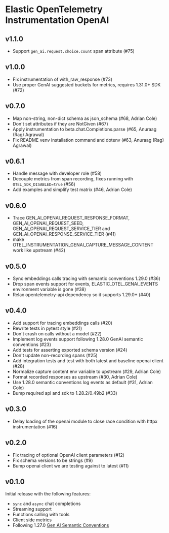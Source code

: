 # Elastic OpenTelemetry Instrumentation OpenAI

## v1.1.0

- Support `gen_ai.request.choice.count` span attribute (#75)

## v1.0.0

- Fix instrumentation of with_raw_response (#73)
- Use proper GenAI suggested buckets for metrics, requires 1.31.0+ SDK (#72)

## v0.7.0

- Map non-string, non-dict schema as json_schema (#68, Adrian Cole)
- Don't set attributes if they are NotGiven (#67)
- Apply instrumentation to beta.chat.Completions.parse (#65, Anuraag (Rag) Agrawal)
- Fix README venv installation command and dotenv (#63, Anuraag (Rag) Agrawal)

## v0.6.1

- Handle message with developer role (#58)
- Decouple metrics from span recording, fixes running with `OTEL_SDK_DISABLED=true` (#56)
- Add examples and simplify test matrix (#46, Adrian Cole)

## v0.6.0

- Trace GEN_AI_OPENAI_REQUEST_RESPONSE_FORMAT, GEN_AI_OPENAI_REQUEST_SEED, GEN_AI_OPENAI_REQUEST_SERVICE_TIER and GEN_AI_OPENAI_RESPONSE_SERVICE_TIER (#41)
- make OTEL_INSTRUMENTATION_GENAI_CAPTURE_MESSAGE_CONTENT work like upstream (#42)

## v0.5.0

- Sync embeddings calls tracing with semantic conventions 1.29.0 (#36)
- Drop span events support for events, ELASTIC_OTEL_GENAI_EVENTS environment variable is gone (#38)
- Relax opentelemetry-api dependency so it supports 1.29.0+ (#40)

## v0.4.0

- Add support for tracing embeddings calls (#20)
- Rewrite tests in pytest style (#21)
- Don't crash on calls without a model (#22)
- Implement log events support following 1.28.0 GenAI semantic conventions (#23)
- Add tests for asserting exported schema version (#24)
- Don't update non-recording spans (#25)
- Add integration tests and test with both latest and baseline openai client (#28)
- Normalize capture content env variable to upstream (#29, Adrian Cole)
- Format recorded responses as upstream (#30, Adrian Cole)
- Use 1.28.0 semantic conventions log events as default (#31, Adrian Cole)
- Bump required api and sdk to 1.28.2/0.49b2 (#33)

## v0.3.0

- Delay loading of the openai module to close race condition with httpx instrumentation (#16)

## v0.2.0

- Fix tracing of optional OpenAI client parameters (#12)
- Fix schema versions to be strings (#9)
- Bump openai client we are testing against to latest (#11)

## v0.1.0

Initial release with the following features:
- `sync` and `async` chat completions
- Streaming support
- Functions calling with tools
- Client side metrics
- Following 1.27.0 [Gen AI Semantic Conventions](https://opentelemetry.io/docs/specs/semconv/gen-ai/)
